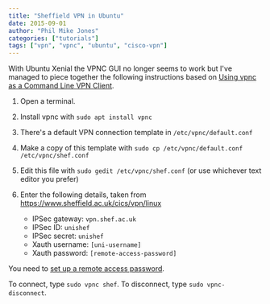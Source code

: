 ```yaml
---
title: "Sheffield VPN in Ubuntu"
date: 2015-09-01
author: "Phil Mike Jones"
categories: ["tutorials"]
tags: ["vpn", "vpnc", "ubuntu", "cisco-vpn"]
---
```


With Ubuntu Xenial the VPNC GUI no longer seems to work but I've managed to piece together the following instructions based on [Using vpnc as a Command Line VPN Client](https://www.lullabot.com/articles/using-vpnc-as-a-command-line-vpn-client).

<!--more-->

1. Open a terminal.
1. Install vpnc with `sudo apt install vpnc`
1. There's a default VPN connection template in `/etc/vpnc/default.conf` 
1. Make a copy of this template with `sudo cp /etc/vpnc/default.conf /etc/vpnc/shef.conf`
1. Edit this file with `sudo gedit /etc/vpnc/shef.conf` (or use whichever text editor you prefer)
1. Enter the following details, taken from https://www.sheffield.ac.uk/cics/vpn/linux

    - IPSec gateway:  `vpn.shef.ac.uk`
    - IPSec ID:       `unishef`
    - IPSec secret:   `unishef`
    - Xauth username: `[uni-username]`
    - Xauth password: `[remote-access-password]`

You need to [set up a remote access password](https://sheffield.ac.uk/cics/password).

To connect, type `sudo vpnc shef`.
To disconnect, type `sudo vpnc-disconnect`.
